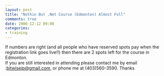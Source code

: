 ```yaml
---
layout: post
title: "Nothin But .Net Course (Edmonton) Almost Full"
comments: true
date: 2006-12-12 09:00
categories:
- training
---
```


If numbers are right (and all people who have reserved spots pay when the registration link goes live!!) then there are 2 spots left for the course in Edmonton.  
If you are still interested in attending please contact me by email :bitwisejp@gmail.com, or phone me at (403)560-3590. 
Thanks




